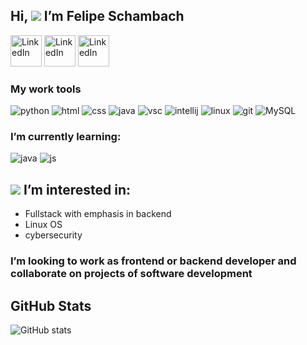 
## Hi, ![](https://img.icons8.com/emoji/30/000000/vulcan-salute-medium-light-skin-tone.png) I’m Felipe Schambach ##
[<img alt="LinkedIn" width="50" height="50" src="https://img.icons8.com/fluent/1000/000000/linkedin.png" />](www.linkedin.com/in/felipe-schambach) [<img alt="LinkedIn" width="50" height="50" src="https://img.icons8.com/office/1000/000000/whatsapp--v1.png" />](https://wa.me/573014594288) [<img alt="LinkedIn" width="50" height="50" src="https://img.icons8.com/color/1000/000000/telegram-app--v1.png" />](https://t.me/fschambacht)

### My work tools ###
![python](https://img.icons8.com/color/80/000000/python--v1.png)
![html](https://upload.wikimedia.org/wikipedia/commons/thumb/6/61/HTML5_logo_and_wordmark.svg/80px-HTML5_logo_and_wordmark.svg.png "html")
![css](https://upload.wikimedia.org/wikipedia/commons/thumb/d/d5/CSS3_logo_and_wordmark.svg/55px-CSS3_logo_and_wordmark.svg.png "css")
![java](https://img.icons8.com/color/80/000000/java-coffee-cup-logo--v1.png "java")
![vsc](https://img.icons8.com/color/80/000000/visual-studio-code-2019.png)
![intellij](https://img.icons8.com/color/80/000000/intellij-idea.png)
![linux](https://img.icons8.com/color/80/000000/linux--v1.png "linux")
![git](https://img.icons8.com/color/80/000000/git.png "git")
![MySQL](https://img.icons8.com/color/80/000000/mysql-logo.png)

### I’m currently learning: ###
![java](https://img.icons8.com/color/80/000000/java-coffee-cup-logo--v1.png "java")
![js](https://img.icons8.com/color/80/000000/javascript--v1.png)

## ![](https://img.icons8.com/dotty/45/ffffff/personal-growth.png) I’m interested in: ##
- Fullstack with emphasis in backend
- Linux OS 
- cybersecurity 

### I’m looking to work as frontend or backend developer and collaborate on projects of software development ###

## GitHub Stats ##
![GitHub stats](https://github-readme-stats.vercel.app/api?username=fschambacht&show_icons=true&theme=dark)
